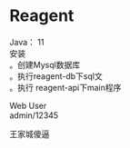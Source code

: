 # Reagent
Java： 11  
安装  
 。创建Mysql数据库  
 。执行reagent-db下sql文  
 。执行 reagent-api下main程序  
 

Web User  
 admin/12345


王家城傻逼